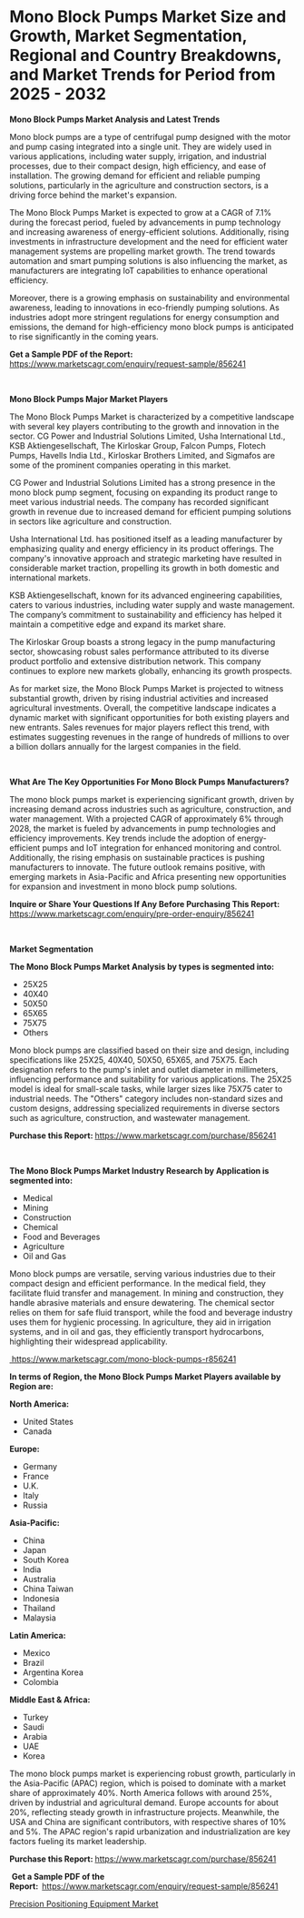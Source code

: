 <p><h1>Mono Block Pumps Market Size and Growth, Market Segmentation, Regional and Country Breakdowns, and Market Trends for Period from 2025 -  2032</h1></p><p><strong>Mono Block Pumps Market Analysis and Latest Trends</strong></p>
<p><p>Mono block pumps are a type of centrifugal pump designed with the motor and pump casing integrated into a single unit. They are widely used in various applications, including water supply, irrigation, and industrial processes, due to their compact design, high efficiency, and ease of installation. The growing demand for efficient and reliable pumping solutions, particularly in the agriculture and construction sectors, is a driving force behind the market's expansion.</p><p>The Mono Block Pumps Market is expected to grow at a CAGR of 7.1% during the forecast period, fueled by advancements in pump technology and increasing awareness of energy-efficient solutions. Additionally, rising investments in infrastructure development and the need for efficient water management systems are propelling market growth. The trend towards automation and smart pumping solutions is also influencing the market, as manufacturers are integrating IoT capabilities to enhance operational efficiency.</p><p>Moreover, there is a growing emphasis on sustainability and environmental awareness, leading to innovations in eco-friendly pumping solutions. As industries adopt more stringent regulations for energy consumption and emissions, the demand for high-efficiency mono block pumps is anticipated to rise significantly in the coming years.</p></p>
<p><strong>Get a Sample PDF of the Report:&nbsp;</strong> <a href="https://www.marketscagr.com/enquiry/request-sample/856241?utm_campaign=1920&utm_medium=2&utm_source=Github&utm_content=ia&utm_term=16022025&utm_id=mono-block-pumps">https://www.marketscagr.com/enquiry/request-sample/856241</a></p>
<p>&nbsp;</p>
<p><strong>Mono Block Pumps Major Market Players</strong></p>
<p><p>The Mono Block Pumps Market is characterized by a competitive landscape with several key players contributing to the growth and innovation in the sector. CG Power and Industrial Solutions Limited, Usha International Ltd., KSB Aktiengesellschaft, The Kirloskar Group, Falcon Pumps, Flotech Pumps, Havells India Ltd., Kirloskar Brothers Limited, and Sigmafos are some of the prominent companies operating in this market.</p><p>CG Power and Industrial Solutions Limited has a strong presence in the mono block pump segment, focusing on expanding its product range to meet various industrial needs. The company has recorded significant growth in revenue due to increased demand for efficient pumping solutions in sectors like agriculture and construction.</p><p>Usha International Ltd. has positioned itself as a leading manufacturer by emphasizing quality and energy efficiency in its product offerings. The company's innovative approach and strategic marketing have resulted in considerable market traction, propelling its growth in both domestic and international markets.</p><p>KSB Aktiengesellschaft, known for its advanced engineering capabilities, caters to various industries, including water supply and waste management. The company’s commitment to sustainability and efficiency has helped it maintain a competitive edge and expand its market share.</p><p>The Kirloskar Group boasts a strong legacy in the pump manufacturing sector, showcasing robust sales performance attributed to its diverse product portfolio and extensive distribution network. This company continues to explore new markets globally, enhancing its growth prospects.</p><p>As for market size, the Mono Block Pumps Market is projected to witness substantial growth, driven by rising industrial activities and increased agricultural investments. Overall, the competitive landscape indicates a dynamic market with significant opportunities for both existing players and new entrants. Sales revenues for major players reflect this trend, with estimates suggesting revenues in the range of hundreds of millions to over a billion dollars annually for the largest companies in the field.</p></p>
<p>&nbsp;</p>
<p><strong>What Are The Key Opportunities For Mono Block Pumps Manufacturers?</strong></p>
<p><p>The mono block pumps market is experiencing significant growth, driven by increasing demand across industries such as agriculture, construction, and water management. With a projected CAGR of approximately 6% through 2028, the market is fueled by advancements in pump technologies and efficiency improvements. Key trends include the adoption of energy-efficient pumps and IoT integration for enhanced monitoring and control. Additionally, the rising emphasis on sustainable practices is pushing manufacturers to innovate. The future outlook remains positive, with emerging markets in Asia-Pacific and Africa presenting new opportunities for expansion and investment in mono block pump solutions.</p></p>
<p><strong>Inquire or Share Your Questions If Any Before Purchasing This Report:</strong> <a href="https://www.marketscagr.com/enquiry/pre-order-enquiry/856241?utm_campaign=1920&utm_medium=2&utm_source=Github&utm_content=ia&utm_term=16022025&utm_id=mono-block-pumps">https://www.marketscagr.com/enquiry/pre-order-enquiry/856241</a></p>
<p>&nbsp;</p>
<p><strong>Market Segmentation</strong></p>
<p><strong>The Mono Block Pumps Market Analysis by types is segmented into:</strong></p>
<p><ul><li>25X25</li><li>40X40</li><li>50X50</li><li>65X65</li><li>75X75</li><li>Others</li></ul></p>
<p><p>Mono block pumps are classified based on their size and design, including specifications like 25X25, 40X40, 50X50, 65X65, and 75X75. Each designation refers to the pump's inlet and outlet diameter in millimeters, influencing performance and suitability for various applications. The 25X25 model is ideal for small-scale tasks, while larger sizes like 75X75 cater to industrial needs. The "Others" category includes non-standard sizes and custom designs, addressing specialized requirements in diverse sectors such as agriculture, construction, and wastewater management.</p></p>
<p><strong>Purchase this Report:&nbsp;</strong><a href="https://www.marketscagr.com/purchase/856241?utm_campaign=1920&utm_medium=2&utm_source=Github&utm_content=ia&utm_term=16022025&utm_id=mono-block-pumps">https://www.marketscagr.com/purchase/856241</a></p>
<p>&nbsp;</p>
<p><strong>The Mono Block Pumps Market Industry Research by Application is segmented into:</strong></p>
<p><ul><li>Medical</li><li>Mining</li><li>Construction</li><li>Chemical</li><li>Food and Beverages</li><li>Agriculture</li><li>Oil and Gas</li></ul></p>
<p><p>Mono block pumps are versatile, serving various industries due to their compact design and efficient performance. In the medical field, they facilitate fluid transfer and management. In mining and construction, they handle abrasive materials and ensure dewatering. The chemical sector relies on them for safe fluid transport, while the food and beverage industry uses them for hygienic processing. In agriculture, they aid in irrigation systems, and in oil and gas, they efficiently transport hydrocarbons, highlighting their widespread applicability.</p></p>
<p><a href="https://www.marketscagr.com/mono-block-pumps-r856241?utm_campaign=1920&utm_medium=2&utm_source=Github&utm_content=ia&utm_term=16022025&utm_id=mono-block-pumps">&nbsp;https://www.marketscagr.com/mono-block-pumps-r856241</a></p>
<p><strong>In terms of Region, the Mono Block Pumps Market Players available by Region are:</strong></p>
<p>
    <p> <strong> North America: </strong>
        <ul>
            <li>United States</li>
            <li>Canada</li>
        </ul>
        </p> 
    <p> <strong> Europe: </strong>
        <ul>
            <li>Germany</li>
            <li>France</li>
            <li>U.K.</li>
            <li>Italy</li>
            <li>Russia</li>
        </ul>
        </p> 
    <p> <strong> Asia-Pacific: </strong>
        <ul>
            <li>China</li>
            <li>Japan</li>
            <li>South Korea</li>
            <li>India</li>
            <li>Australia</li>
            <li>China Taiwan</li>
            <li>Indonesia</li>
            <li>Thailand</li>
            <li>Malaysia</li>
        </ul>
        </p> 
    <p> <strong> Latin America: </strong>
        <ul>
            <li>Mexico</li>
            <li>Brazil</li>
            <li>Argentina Korea</li>
            <li>Colombia</li>
        </ul>
        </p> 
    <p> <strong> Middle East & Africa: </strong>
        <ul>
            <li>Turkey</li>
            <li>Saudi</li>
            <li>Arabia</li>
            <li>UAE</li>
            <li>Korea</li>
        </ul>
    </p>
    </p>
<p><p>The mono block pumps market is experiencing robust growth, particularly in the Asia-Pacific (APAC) region, which is poised to dominate with a market share of approximately 40%. North America follows with around 25%, driven by industrial and agricultural demand. Europe accounts for about 20%, reflecting steady growth in infrastructure projects. Meanwhile, the USA and China are significant contributors, with respective shares of 10% and 5%. The APAC region's rapid urbanization and industrialization are key factors fueling its market leadership.</p></p>
<p><strong>Purchase this Report: </strong><a href="https://www.marketscagr.com/purchase/856241?utm_campaign=1920&utm_medium=2&utm_source=Github&utm_content=ia&utm_term=16022025&utm_id=mono-block-pumps">https://www.marketscagr.com/purchase/856241</a></p>
<p>&nbsp;<strong>Get a Sample PDF of the Report:&nbsp;&nbsp;</strong><a href="https://www.marketscagr.com/enquiry/request-sample/856241?utm_campaign=1920&utm_medium=2&utm_source=Github&utm_content=ia&utm_term=16022025&utm_id=mono-block-pumps">https://www.marketscagr.com/enquiry/request-sample/856241</a></p>
<p><strong></strong></p>
<p><p><a href="https://github.com/JakirUddin511/Market-Research-Report-List-1/blob/main/precision-positioning-equipment-market.md?utm_campaign=1920&utm_medium=2&utm_source=Github&utm_content=ia&utm_term=16022025&utm_id=mono-block-pumps">Precision Positioning Equipment Market</a></p></p>
